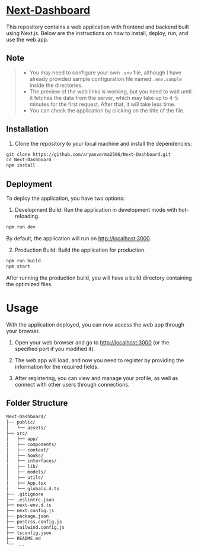 # [Next-Dashboard](https://next-dashboard.web.app/)

This repository contains a web application with frontend and backend built using Next.js. Below are the instructions on how to install, deploy, run, and use the web app.

## Note

> * You may need to configure your own `.env` file, although I have already provided sample configuration file named `.env.sample` inside the directories.
> * The preview of the web links is working, but you need to wait until it fetches the data from the server, which may take up to 4-5 minutes for the first request. After that, it will take less time.
> * You can check the application by clicking on the title of the file.

## Installation

1. Clone the repository to your local machine and install the dependencies:

```markdown
git clone https://github.com/aryanverma2506/Next-Dashboard.git
cd Next-Dashboard
npm install
```

## Deployment

To deploy the application, you have two options:

1. Development Build: Run the application in development mode with hot-reloading.

```markdown
npm run dev
```

By default, the application will run on [http://localhost:3000](http://localhost:3000).

2. Production Build: Build the application for production.

```markdown
npm run build
npm start
```

After running the production build, you will have a build directory containing the optimized files.

# Usage

With the application deployed, you can now access the web app through your browser.

1. Open your web browser and go to [http://localhost:3000](http://localhost:3000) (or the specified port if you modified it).

2. The web app will load, and now you need to register by providing the information for the required fields.

3. After registering, you can view and manage your profile, as well as connect with other users through connections.

## Folder Structure

```markdown
Next-Dashboard/
├── public/
│   └── assets/
├── src/
│   ├── app/
│   ├── components/
│   ├── context/
│   ├── hooks/
│   ├── interfaces/
│   ├── lib/
│   ├── models/
│   ├── utils/
│   ├── App.tsx
│   └── globals.d.ts
├── .gitignore
├── .eslintrc.json
├── next-env.d.ts
├── next.config.js
├── package.json
├── postcss.config.js
├── tailwind.config.js
├── tsconfig.json
├── README.md
└── ...
```